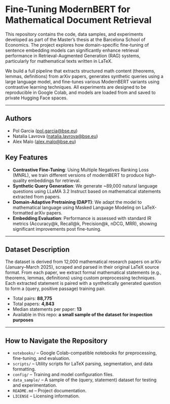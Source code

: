 # Fine-Tuning ModernBERT for Mathematical Document Retrieval

This repository contains the code, data samples, and experiments developed as part of the Master’s thesis at the Barcelona School of Economics. The project explores how domain-specific fine-tuning of sentence embedding models can significantly enhance retrieval performance in Retrieval-Augmented Generation (RAG) systems, particularly for mathematical texts written in LaTeX.

We build a full pipeline that extracts structured math content (theorems, lemmas, definitions) from arXiv papers, generates synthetic queries using a large language model, and fine-tunes various ModernBERT variants using contrastive learning techniques. All experiments are designed to be reproducible in Google Colab, and models are loaded from and saved to private Hugging Face spaces.

---
## Authors
- Pol Garcia (pol.garcia@bse.eu)
- Natalia Lavrova (natalia.lavrova@bse.eu)
- Alex Malo (alex.malo@bse.eu)

##  Key Features

- **Contrastive Fine-Tuning**: Using Multiple Negatives Ranking Loss (MNRL), we train different versions of modernBERT to produce high-quality embeddings for retrieval.
- **Synthetic Query Generation**: We generate ~89,000 natural language questions using LLaMA 3.2 Instruct based on mathematical statements extracted from papers.
-  **Domain-Adaptive Pretraining (DAPT)**: We adapt the model to mathematical language using Masked Language Modeling on LaTeX-formatted arXiv papers.
- **Embedding Evaluation**: Performance is assessed with standard IR metrics (Accuracy@k, Recall@k, Precision@k, nDCG, MRR), showing significant improvements post fine-tuning.

---

##  Dataset Description

The dataset is derived from 12,000 mathematical research papers on arXiv (January–March 2025), scraped and parsed in their original LaTeX source format. From each paper, we extract formal mathematical statements (e.g., theorems, lemmas, definitions) using custom preprocessing techniques. Each extracted statement is paired with a synthetically generated question to form a (query, positive passage) training pair.

- Total pairs: **88,775**
- Total papers: **4,843**
- Median statements per paper: **13**
- Available in this repo: **a small sample of the dataset for inspection purposes**

---

##  How to Navigate the Repository

- `notebooks/` – Google Colab-compatible notebooks for preprocessing, fine-tuning, and evaluation.
- `scripts/` – Utility scripts for LaTeX parsing, segmentation, and data formatting.
- `config/` – Training and model configuration files.
- `data_sample/` – A sample of the (query, statement) dataset for testing and experimentation.
- `README.md` – Project documentation.
- `LICENSE` – Licensing information.

